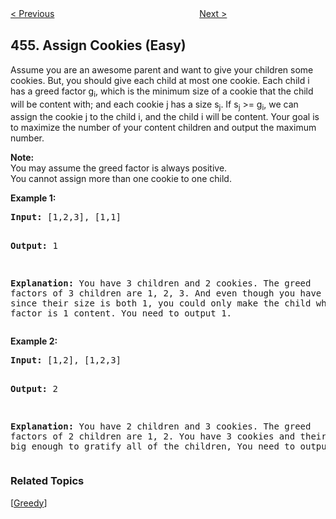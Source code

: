 <!--|This file generated by command(leetcode description); DO NOT EDIT.    |-->
<!--+----------------------------------------------------------------------+-->
<!--|@author    openset <openset.wang@gmail.com>                           |-->
<!--|@link      https://github.com/openset                                 |-->
<!--|@home      https://github.com/openset/leetcode                        |-->
<!--+----------------------------------------------------------------------+-->

[< Previous](https://github.com/openset/leetcode/tree/master/problems/4sum-ii "4Sum II")
　　　　　　　　　　　　　　　　
[Next >](https://github.com/openset/leetcode/tree/master/problems/132-pattern "132 Pattern")

## 455. Assign Cookies (Easy)

<p>
Assume you are an awesome parent and want to give your children some cookies. But, you should give each child at most one cookie. Each child i has a greed factor g<sub>i</sub>, which is the minimum size of a cookie that the child will be content with; and each cookie j has a size s<sub>j</sub>. If s<sub>j</sub> >= g<sub>i</sub>, we can assign the cookie j to the child i, and the child i will be content. Your goal is to maximize the number of your content children and output the maximum number.
</p>

<p><b>Note:</b><br />
You may assume the greed factor is always positive. <br />
You cannot assign more than one cookie to one child.
</p>

<p><b>Example 1:</b><br />
<pre>
<b>Input:</b> [1,2,3], [1,1]

<b>Output:</b> 1

<b>Explanation:</b> You have 3 children and 2 cookies. The greed factors of 3 children are 1, 2, 3. 
And even though you have 2 cookies, since their size is both 1, you could only make the child whose greed factor is 1 content.
You need to output 1.
</pre>
</p>

<p><b>Example 2:</b><br />
<pre>
<b>Input:</b> [1,2], [1,2,3]

<b>Output:</b> 2

<b>Explanation:</b> You have 2 children and 3 cookies. The greed factors of 2 children are 1, 2. 
You have 3 cookies and their sizes are big enough to gratify all of the children, 
You need to output 2.
</pre>
</p>

### Related Topics
  [[Greedy](https://github.com/openset/leetcode/tree/master/tag/greedy/README.md)]
